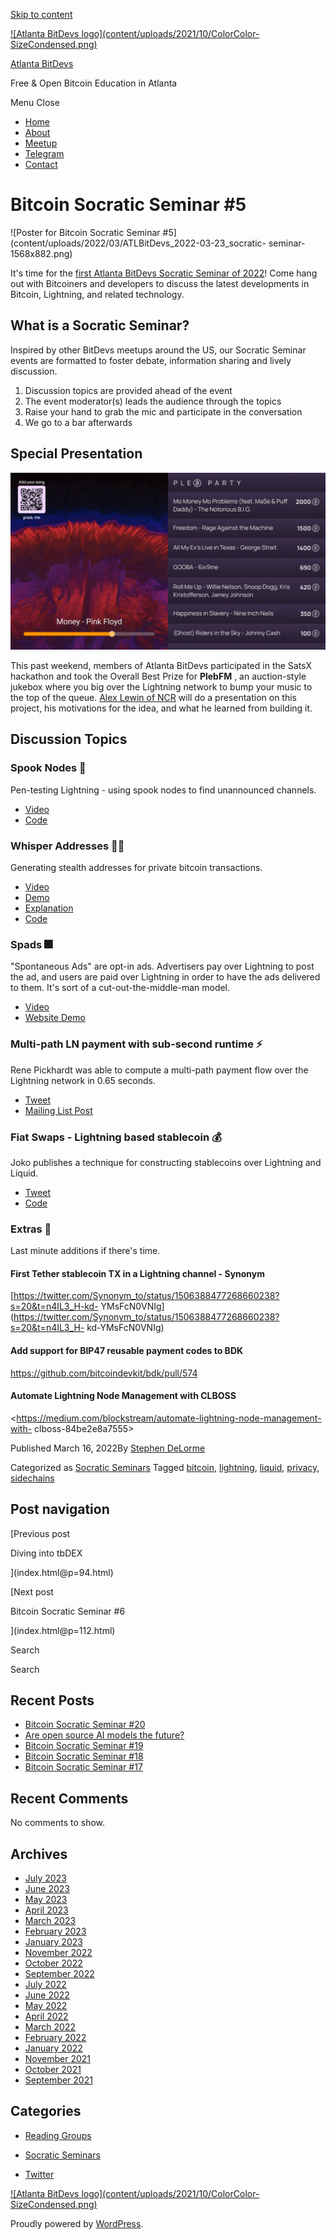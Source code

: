[Skip to content](index.html@p=101.html#content)

[![Atlanta BitDevs logo](content/uploads/2021/10/ColorColor-
SizeCondensed.png)](index.html)

[Atlanta BitDevs](index.html)

Free & Open Bitcoin Education in Atlanta

Menu  Close

  * [Home](index.html)
  * [About](index.html@p=6.html)
  * [Meetup](https://www.meetup.com/atlantabitdevs/)
  * [Telegram](index.html@p=62.html)
  * [Contact](index.html@p=7.html)

# Bitcoin Socratic Seminar #5

![Poster for Bitcoin Socratic Seminar
#5](content/uploads/2022/03/ATLBitDevs_2022-03-23_socratic-
seminar-1568x882.png)

It's time for the [first Atlanta BitDevs Socratic Seminar of
2022](https://www.meetup.com/atlantabitdevs/events/283224005/)! Come hang out
with Bitcoiners and developers to discuss the latest developments in Bitcoin,
Lightning, and related technology.

## What is a Socratic Seminar?

Inspired by other BitDevs meetups around the US, our Socratic Seminar events
are formatted to foster debate, information sharing and lively discussion.

  1. Discussion topics are provided ahead of the event
  2. The event moderator(s) leads the audience through the topics
  3. Raise your hand to grab the mic and participate in the conversation
  4. We go to a bar afterwards

## Special Presentation

![](content/uploads/2022/03/pleb-fm-leaderboard-1024x576.jpg)

This past weekend, members of Atlanta BitDevs participated in the SatsX
hackathon and took the Overall Best Prize for **PlebFM** , an auction-style
jukebox where you big over the Lightning network to bump your music to the top
of the queue. [Alex Lewin of NCR](https://twitter.com/Cork__Screw) will do a
presentation on this project, his motivations for the idea, and what he
learned from building it.

## Discussion Topics

### Spook Nodes 👻

Pen-testing Lightning - using spook nodes to find unannounced channels.

  * [Video](https://youtu.be/_AwXSzzc9k0?t=8)
  * [Code](https://github.com/BitcoinDevShop/hidden-lightning-network)

### Whisper Addresses 🕵️‍♀️

Generating stealth addresses for private bitcoin transactions.

  * [Video](https://youtu.be/_AwXSzzc9k0?t=211)
  * [Demo](https://whispervillage.org/)
  * [Explanation](https://github.com/ArcadeCity/WhisperVillage/wiki/Whisper-Addresses)
  * [Code](https://github.com/ArcadeCity/WhisperVillage)

### Spads 🎆

"Spontaneous Ads" are opt-in ads. Advertisers pay over Lightning to post the
ad, and users are paid over Lightning in order to have the ads delivered to
them. It's sort of a cut-out-the-middle-man model.

  * [Video](https://youtu.be/_AwXSzzc9k0?t=1450)
  * [Website Demo](https://lnspads.com/)

### Multi-path LN payment with sub-second runtime ⚡️

Rene Pickhardt was able to compute a multi-path payment flow over the
Lightning network in 0.65 seconds.

  * [Tweet](https://twitter.com/renepickhardt/status/1501898812620685318?s=12)
  * [Mailing List Post](https://lists.linuxfoundation.org/pipermail/lightning-dev/2022-March/003510.html)

### Fiat Swaps - Lightning based stablecoin 💰

Joko publishes a technique for constructing stablecoins over Lightning and
Liquid.

  * [Tweet](https://twitter.com/jokoono/status/1501213103714971666)
  * [Code](https://github.com/sputn1ck/betterchivo)

### Extras 🎉

Last minute additions if there's time.

#### First Tether stablecoin TX in a Lightning channel - Synonym

[https://twitter.com/Synonym_to/status/1506388477268660238?s=20&t=n4IL3_H-kd-
YMsFcN0VNIg](https://twitter.com/Synonym_to/status/1506388477268660238?s=20&t=n4IL3_H-
kd-YMsFcN0VNIg)

#### Add support for BIP47 reusable payment codes to BDK

<https://github.com/bitcoindevkit/bdk/pull/574>

#### Automate Lightning Node Management with CLBOSS

<https://medium.com/blockstream/automate-lightning-node-management-with-
clboss-84be2e8a7555>

Published March 16, 2022By [Stephen DeLorme](author/stephen/index.html)

Categorized as [Socratic Seminars](category/socratic-seminars/index.html)
Tagged [bitcoin](tag/bitcoin/index.html),
[lightning](tag/lightning/index.html), [liquid](tag/liquid/index.html),
[privacy](tag/privacy/index.html), [sidechains](tag/sidechains/index.html)

## Post navigation

[Previous post

Diving into tbDEX

](index.html@p=94.html)

[Next post

Bitcoin Socratic Seminar #6

](index.html@p=112.html)

Search

Search

## Recent Posts

  * [Bitcoin Socratic Seminar #20](index.html@p=316.html)
  * [Are open source AI models the future?](index.html@p=308.html)
  * [Bitcoin Socratic Seminar #19](index.html@p=300.html)
  * [Bitcoin Socratic Seminar #18](index.html@p=293.html)
  * [Bitcoin Socratic Seminar #17](index.html@p=284.html)

## Recent Comments

No comments to show.

## Archives

  * [July 2023](2023/07/index.html)
  * [June 2023](2023/06/index.html)
  * [May 2023](2023/05/index.html)
  * [April 2023](2023/04/index.html)
  * [March 2023](2023/03/index.html)
  * [February 2023](2023/02/index.html)
  * [January 2023](2023/01/index.html)
  * [November 2022](2022/11/index.html)
  * [October 2022](2022/10/index.html)
  * [September 2022](2022/09/index.html)
  * [July 2022](2022/07/index.html)
  * [June 2022](2022/06/index.html)
  * [May 2022](2022/05/index.html)
  * [April 2022](2022/04/index.html)
  * [March 2022](2022/03/index.html)
  * [February 2022](2022/02/index.html)
  * [January 2022](2022/01/index.html)
  * [November 2021](2021/11/index.html)
  * [October 2021](2021/10/index.html)
  * [September 2021](2021/09/index.html)

## Categories

  * [Reading Groups](category/reading-groups/index.html)
  * [Socratic Seminars](category/socratic-seminars/index.html)

  * [Twitter](https://twitter.com/atlantabitdevs)

[![Atlanta BitDevs logo](content/uploads/2021/10/ColorColor-
SizeCondensed.png)](index.html)

Proudly powered by [WordPress](https://wordpress.org/).

